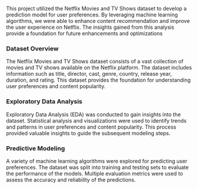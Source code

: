 This project utilized the Netflix Movies and TV Shows dataset to develop a prediction model for user preferences. By leveraging machine learning algorithms, we were able to enhance content recommendation and improve the user experience on Netflix. The insights gained from this analysis provide a foundation for future enhancements and optimizations
### Dataset Overview
The Netflix Movies and TV Shows dataset consists of a vast collection of movies and TV shows available on the Netflix platform. The dataset includes information such as title, director, cast, genre, country, release year, duration, and rating. This dataset provides the foundation for understanding user preferences and content popularity.
### Exploratory Data Analysis

Exploratory Data Analysis (EDA) was conducted to gain insights into the dataset. Statistical analysis and visualizations were used to identify trends and patterns in user preferences and content popularity. This process provided valuable insights to guide the subsequent modeling steps.
### Predictive Modeling

A variety of machine learning algorithms were explored for predicting user preferences. The dataset was split into training and testing sets to evaluate the performance of the models. Multiple evaluation metrics were used to assess the accuracy and reliability of the predictions.
